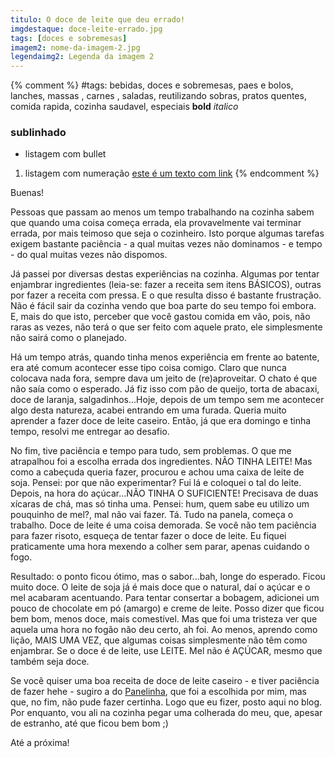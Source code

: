 ```yaml
---
titulo: O doce de leite que deu errado!
imgdestaque: doce-leite-errado.jpg
tags: [doces e sobremesas]
imagem2: nome-da-imagem-2.jpg
legendaimg2: Legenda da imagem 2
---
```

{% comment %}
#tags: bebidas, doces e sobremesas, paes e bolos, lanches, massas , carnes , saladas, reutilizando sobras, pratos quentes, comida rapida, cozinha saudavel, especiais
**bold**
*italico*
### sublinhado
* listagem com bullet
1. listagem com numeração
[este é um texto com link](https://www.enderecodolink.com)
{% endcomment %}

Buenas!

Pessoas que passam ao menos um tempo trabalhando na cozinha sabem que quando uma coisa começa errada, ela provavelmente vai terminar errada, por mais teimoso que seja o cozinheiro. Isto porque algumas tarefas exigem bastante paciência - a qual muitas vezes não dominamos - e tempo - do qual muitas vezes não dispomos.

Já passei por diversas destas experiências na cozinha. Algumas por tentar enjambrar ingredientes (leia-se: fazer a receita sem itens BÁSICOS), outras por fazer a receita com pressa. E o que resulta disso é bastante frustração. Não é fácil sair da cozinha vendo que boa parte do seu tempo foi embora. E, mais do que isto, perceber que você gastou comida em vão, pois, não raras as vezes, não terá o que ser feito com aquele prato, ele simplesmente não sairá como o planejado.

Há um tempo atrás, quando tinha menos experiência em frente ao batente, era até comum acontecer esse tipo coisa comigo. Claro que nunca colocava nada fora, sempre dava um jeito de (re)aproveitar. O chato é que não saía como o esperado. Já fiz isso com pão de queijo, torta de abacaxi, doce de laranja, salgadinhos...Hoje, depois de um tempo sem me acontecer algo desta natureza, acabei entrando em uma furada. Queria muito aprender a fazer doce de leite caseiro. Então, já que era domingo e tinha tempo, resolvi me entregar ao desafio.

No fim, tive paciência e tempo para tudo, sem problemas. O que me atrapalhou foi a escolha errada dos ingredientes. NÃO TINHA LEITE! Mas como a cabeçuda queria fazer, procurou e achou uma caixa de leite de soja. Pensei: por que não experimentar? Fui lá e coloquei o tal do leite. Depois, na hora do açúcar...NÃO TINHA O SUFICIENTE! Precisava de duas xícaras de chá, mas só tinha uma. Pensei: hum, quem sabe eu utilizo um pouquinho de mel?, mal não vai fazer. Tá. Tudo na panela, começa o trabalho. Doce de leite é uma coisa demorada. Se você não tem paciência para fazer risoto, esqueça de tentar fazer o doce de leite. Eu fiquei praticamente uma hora mexendo a colher sem parar, apenas cuidando o fogo.

Resultado: o ponto ficou ótimo, mas o sabor...bah, longe do esperado. Ficou muito doce. O leite de soja já é mais doce que o natural, daí o açúcar e o mel acabaram acentuando. Para tentar consertar a bobagem, adicionei um pouco de chocolate em pó (amargo) e creme de leite. Posso dizer que ficou bem bom, menos doce, mais comestível. Mas que foi uma tristeza ver que aquela uma hora no fogão não deu certo, ah foi. Ao menos, aprendo como lição, MAIS UMA VEZ, que algumas coisas simplesmente não têm como enjambrar. Se o doce é de leite, use LEITE. Mel não é AÇÚCAR, mesmo que também seja doce.

Se você quiser uma boa receita de doce de leite caseiro - e tiver paciência de fazer hehe - sugiro a do [Panelinha](http://panelinha.ig.com.br/site_novo/receita/receita.php?id=504), que foi a escolhida por mim, mas que, no fim, não pude fazer certinha. Logo que eu fizer, posto aqui no blog. Por enquanto, vou ali na cozinha pegar uma colherada do meu, que, apesar de estranho, até que ficou bem bom ;)

Até a próxima!